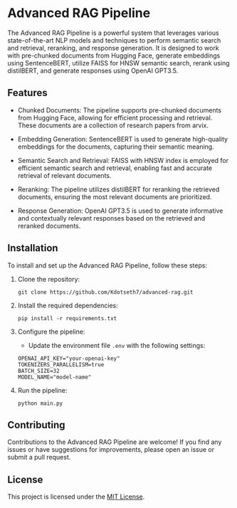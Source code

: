 # Advanced RAG Pipeline

The Advanced RAG Pipeline is a powerful system that leverages various state-of-the-art NLP models and techniques to perform semantic search and retrieval, reranking, and response generation. It is designed to work with pre-chunked documents from Hugging Face, generate embeddings using SentenceBERT, utilize FAISS for HNSW semantic search, rerank using distilBERT, and generate responses using OpenAI GPT3.5.

## Features

- Chunked Documents: The pipeline supports pre-chunked documents from Hugging Face, allowing for efficient processing and retrieval. These documents are a collection of research papers from arvix.

- Embedding Generation: SentenceBERT is used to generate high-quality embeddings for the documents, capturing their semantic meaning.

- Semantic Search and Retrieval: FAISS with HNSW index is employed for efficient semantic search and retrieval, enabling fast and accurate retrieval of relevant documents.

- Reranking: The pipeline utilizes distilBERT for reranking the retrieved documents, ensuring the most relevant documents are prioritized.

- Response Generation: OpenAI GPT3.5 is used to generate informative and contextually relevant responses based on the retrieved and reranked documents.

## Installation

To install and set up the Advanced RAG Pipeline, follow these steps:

1. Clone the repository:

    ```shell
    git clone https://github.com/Kdotseth7/advanced-rag.git
    ```

2. Install the required dependencies:

    ```shell
    pip install -r requirements.txt
    ```

3. Configure the pipeline:
    - Update the environment file `.env` with the following settings:

    ```shell
    OPENAI_API_KEY="your-openai-key"
    TOKENIZERS_PARALLELISM=true
    BATCH_SIZE=32
    MODEL_NAME="model-name"
    ```

4. Run the pipeline:

    ```shell
    python main.py
    ```


## Contributing

Contributions to the Advanced RAG Pipeline are welcome! If you find any issues or have suggestions for improvements, please open an issue or submit a pull request.

## License

This project is licensed under the [MIT License](LICENSE).